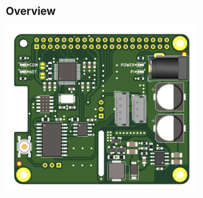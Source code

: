 # Overview

![Ciruit Board](https://raw.githubusercontent.com/butter-robotics/Butter.MAS.HardwareWiki/master/resources/Dynamixel_X_Pro.png)